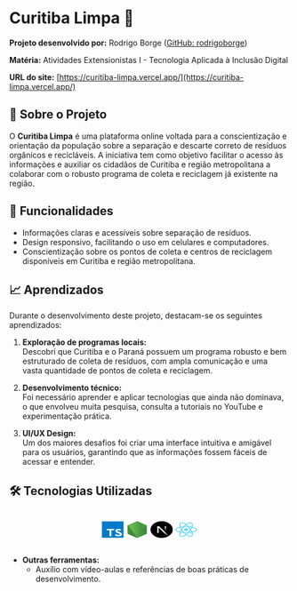 # Curitiba Limpa 🌿

**Projeto desenvolvido por:** Rodrigo Borge ([GitHub: rodrigoborge](https://github.com/rodrigoborge))

**Matéria:** Atividades Extensionistas I - Tecnologia Aplicada à Inclusão Digital

**URL do site:** [https://curitiba-limpa.vercel.app/](https://curitiba-limpa.vercel.app/)

## 📜 Sobre o Projeto

O **Curitiba Limpa** é uma plataforma online voltada para a conscientização e orientação da população sobre a separação e descarte correto de resíduos orgânicos e recicláveis. A iniciativa tem como objetivo facilitar o acesso às informações e auxiliar os cidadãos de Curitiba e região metropolitana a colaborar com o robusto programa de coleta e reciclagem já existente na região.

## 🚀 Funcionalidades

-   Informações claras e acessíveis sobre separação de resíduos.
-   Design responsivo, facilitando o uso em celulares e computadores.
-   Conscientização sobre os pontos de coleta e centros de reciclagem disponíveis em Curitiba e região metropolitana.

## 📈 Aprendizados

Durante o desenvolvimento deste projeto, destacam-se os seguintes aprendizados:

1. **Exploração de programas locais:**  
   Descobri que Curitiba e o Paraná possuem um programa robusto e bem estruturado de coleta de resíduos, com ampla comunicação e uma vasta quantidade de pontos de coleta e reciclagem.

2. **Desenvolvimento técnico:**  
   Foi necessário aprender e aplicar tecnologias que ainda não dominava, o que envolveu muita pesquisa, consulta a tutoriais no YouTube e experimentação prática.

3. **UI/UX Design:**  
   Um dos maiores desafios foi criar uma interface intuitiva e amigável para os usuários, garantindo que as informações fossem fáceis de acessar e entender.

## 🛠️ Tecnologias Utilizadas

<div align="center"><br>
    <img align="center" alt="Typescript" height="30" width="40" src="https://raw.githubusercontent.com/devicons/devicon/6910f0503efdd315c8f9b858234310c06e04d9c0/icons/typescript/typescript-original.svg">
    <img align="center" alt="Node.js" height="30" width="40" src="https://raw.githubusercontent.com/devicons/devicon/1119b9f84c0290e0f0b38982099a2bd027a48bf1/icons/nodejs/nodejs-original.svg">
    <img align="center" alt="Next.Js" height="30" width="40" src="https://raw.githubusercontent.com/devicons/devicon/6910f0503efdd315c8f9b858234310c06e04d9c0/icons/nextjs/nextjs-original.svg">
    <img align="center" alt="React" height="30" width="40" src="https://raw.githubusercontent.com/devicons/devicon/6910f0503efdd315c8f9b858234310c06e04d9c0/icons/react/react-original.svg">
    </div> <br>

-   **Outras ferramentas:**
    -   Auxílio com vídeo-aulas e referências de boas práticas de desenvolvimento.

